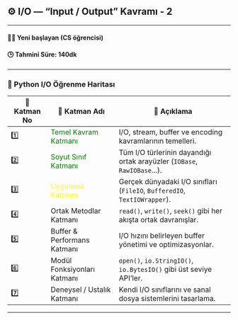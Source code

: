 ## ⚙️ I/O — “Input / Output” Kavramı - 2

---

#### 🧑‍🎓 **Yeni başlayan (CS öğrencisi)**
#### 🕒 **Tahmini Süre: 140dk**

---

### 🧭 Python I/O Öğrenme Haritası

| 🔢 Katman No | 🧩 Katman Adı                                           | 🎯 Açıklama                                                                 |
|-------------|---------------------------------------------------------|------------------------------------------------------------------------------|
| 1️⃣          | <span style="color: green;">Temel Kavram Katmanı</span> | I/O, stream, buffer ve encoding kavramlarının temelleri.                    |
| 2️⃣          | <span style="color: green;">Soyut Sınıf Katmanı</span>  | Tüm I/O türlerinin dayandığı ortak arayüzler (`IOBase`, `RawIOBase`...).    |
| 3️⃣          | <span style="color: yellow;">Uygulama Katmanı</span>    | Gerçek dünyadaki I/O sınıfları (`FileIO`, `BufferedIO`, `TextIOWrapper`).   |
| 4️⃣          | Ortak Metodlar Katmanı                                  | `read()`, `write()`, `seek()` gibi her akışta ortak davranışlar.            |
| 5️⃣          | Buffer & Performans Katmanı                             | I/O hızını belirleyen buffer yönetimi ve optimizasyonlar.                   |
| 6️⃣          | Modül Fonksiyonları Katmanı                             | `open()`, `io.StringIO()`, `io.BytesIO()` gibi üst seviye API’ler.          |
| 7️⃣          | Deneysel / Ustalık Katmanı                              | Kendi I/O sınıflarını ve sanal dosya sistemlerini tasarlama.                |
---